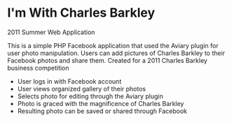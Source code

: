I'm With Charles Barkley
=============
2011 Summer Web Application

This is a simple PHP Facebook application that used the Aviary plugin for user photo manipulation. Users can add pictures of Charles Barkley to their Facebook photos and share them. Created for a 2011 Charles Barkley business competition

- User logs in with Facebook account
- User views organized gallery of their photos
- Selects photo for editing through the Aviary plugin
- Photo is graced with the magnificence of Charles Barkley
- Resulting photo can be saved or shared through Facebook
